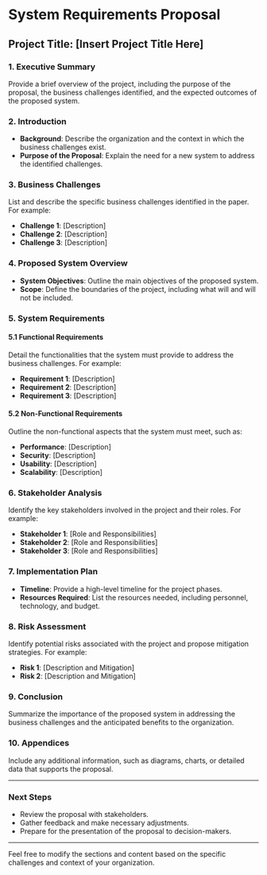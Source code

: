 # System Requirements Proposal

## Project Title: [Insert Project Title Here]

### 1. Executive Summary
Provide a brief overview of the project, including the purpose of the proposal, the business challenges identified, and the expected outcomes of the proposed system.

### 2. Introduction
- **Background**: Describe the organization and the context in which the business challenges exist.
- **Purpose of the Proposal**: Explain the need for a new system to address the identified challenges.

### 3. Business Challenges
List and describe the specific business challenges identified in the paper. For example:
- **Challenge 1**: [Description]
- **Challenge 2**: [Description]
- **Challenge 3**: [Description]

### 4. Proposed System Overview
- **System Objectives**: Outline the main objectives of the proposed system.
- **Scope**: Define the boundaries of the project, including what will and will not be included.

### 5. System Requirements
#### 5.1 Functional Requirements
Detail the functionalities that the system must provide to address the business challenges. For example:
- **Requirement 1**: [Description]
- **Requirement 2**: [Description]
- **Requirement 3**: [Description]

#### 5.2 Non-Functional Requirements
Outline the non-functional aspects that the system must meet, such as:
- **Performance**: [Description]
- **Security**: [Description]
- **Usability**: [Description]
- **Scalability**: [Description]

### 6. Stakeholder Analysis
Identify the key stakeholders involved in the project and their roles. For example:
- **Stakeholder 1**: [Role and Responsibilities]
- **Stakeholder 2**: [Role and Responsibilities]
- **Stakeholder 3**: [Role and Responsibilities]

### 7. Implementation Plan
- **Timeline**: Provide a high-level timeline for the project phases.
- **Resources Required**: List the resources needed, including personnel, technology, and budget.

### 8. Risk Assessment
Identify potential risks associated with the project and propose mitigation strategies. For example:
- **Risk 1**: [Description and Mitigation]
- **Risk 2**: [Description and Mitigation]

### 9. Conclusion
Summarize the importance of the proposed system in addressing the business challenges and the anticipated benefits to the organization.

### 10. Appendices
Include any additional information, such as diagrams, charts, or detailed data that supports the proposal.

---

### Next Steps
- Review the proposal with stakeholders.
- Gather feedback and make necessary adjustments.
- Prepare for the presentation of the proposal to decision-makers.

---

Feel free to modify the sections and content based on the specific challenges and context of your organization.